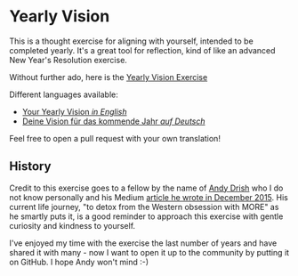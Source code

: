 # Yearly Vision
This is a thought exercise for aligning with yourself, intended to be completed yearly. It's a great tool for reflection, kind of like an advanced New Year's Resolution exercise.

Without further ado, here is the [Yearly Vision Exercise](VISION.md)

Different languages available:
* [Your Yearly Vision _in English_](VISION.md)
* [Deine Vision für das kommende Jahr _auf Deutsch_](VISION-de.md)

Feel free to open a pull request with your own translation!

## History
Credit to this exercise goes to a fellow by the name of [Andy Drish](https://andydrish.com/) who I do not know personally and his Medium [article he wrote in December 2015](https://medium.com/hackerpreneur-magazine/3-steps-to-write-your-perfect-vision-for-2016-31947d316467?#.yo6gj3uz6). His current life journey, "to detox from the Western obsession with MORE" as he smartly puts it, is a good reminder to approach this exercise with gentle curiosity and kindness to yourself.

I've enjoyed my time with the exercise the last number of years and have shared it with many - now I want to open it up to the community by putting it on GitHub. I hope Andy won't mind :-)
